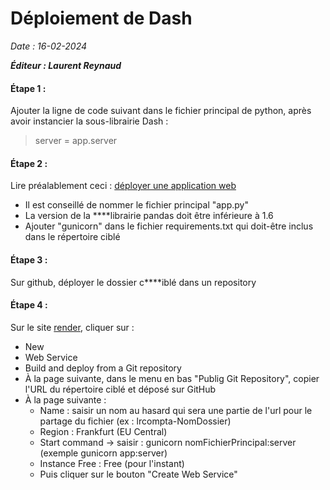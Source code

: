 # Déploiement de Dash

*Date : 16-02-2024*

***Éditeur : Laurent Reynaud***

#### Étape 1 :

Ajouter la ligne de code suivant dans le fichier principal de python, après avoir instancier la sous-librairie Dash :

> server = app.server

#### Étape 2 :

Lire préalablement ceci : [déployer une application web](https://github.com/thusharabandara/dash-app-render-deployment)

* Il est conseillé de nommer le fichier principal "app.py"
* La version de la  ****librairie pandas doit être inférieure à 1.6
* Ajouter "gunicorn" dans le fichier requirements.txt qui doit-être inclus dans le répertoire ciblé

#### Étape 3 :

Sur github, déployer le dossier c****iblé dans un repository

#### Étape 4 :

Sur le site [render](https://dashboard.render.com/), cliquer sur :

- New
- Web Service
- Build and deploy from a Git repository
- À la page suivante, dans le menu en bas "Publig Git Repository", copier l'URL du répertoire ciblé et déposé sur GitHub
- À la page suivante :
  - Name : saisir un nom au hasard qui sera une partie de l'url pour le partage du fichier (ex : lrcompta-NomDossier)
  - Region : Frankfurt (EU Central)
  - Start command -> saisir : gunicorn nomFichierPrincipal:server (exemple gunicorn app:server)
  - Instance Free : Free (pour l'instant)
  - Puis cliquer sur le bouton "Create Web Service"
